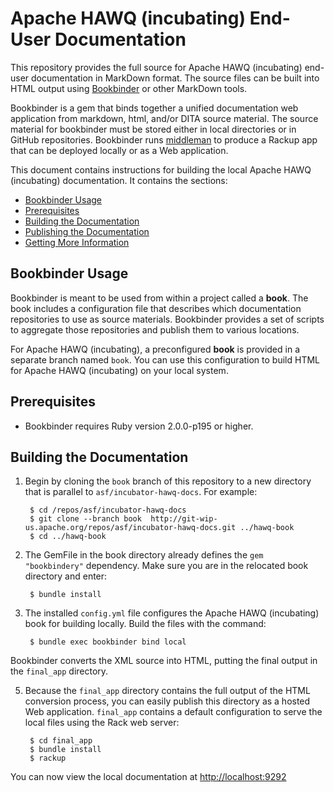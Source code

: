 # Apache HAWQ (incubating) End-User Documentation

This repository provides the full source for Apache HAWQ (incubating) end-user documentation in MarkDown format. The source files can be built into HTML output using [Bookbinder](https://github.com/cloudfoundry-incubator/bookbinder) or other MarkDown tools.

Bookbinder is a gem that binds together a unified documentation web application from markdown, html, and/or DITA source material. The source material for bookbinder must be stored either in local directories or in GitHub repositories. Bookbinder runs [middleman](http://middlemanapp.com/) to produce a Rackup app that can be deployed locally or as a Web application.

This document contains instructions for building the local Apache HAWQ (incubating) documentation. It contains the sections:

* [Bookbinder Usage](#usage)
* [Prerequisites](#prereq)
* [Building the Documentation](#building)
* [Publishing the Documentation](#publishing)
* [Getting More Information](#moreinfo)

<a name="usage"></a>
## Bookbinder Usage

Bookbinder is meant to be used from within a project called a **book**. The book includes a configuration file that describes which documentation repositories to use as source materials. Bookbinder provides a set of scripts to aggregate those repositories and publish them to various locations.

For Apache HAWQ (incubating), a preconfigured **book** is provided in a separate branch named `book`.  You can use this configuration to build HTML for Apache HAWQ (incubating) on your local system.

<a name="prereq"></a>
## Prerequisites

* Bookbinder requires Ruby version 2.0.0-p195 or higher.

<a name="building"></a>
## Building the Documentation

1. Begin by cloning the `book` branch of this repository to a new directory that is parallel to `asf/incubator-hawq-docs`. For example:

        $ cd /repos/asf/incubator-hawq-docs
        $ git clone --branch book  http://git-wip-us.apache.org/repos/asf/incubator-hawq-docs.git ../hawq-book
        $ cd ../hawq-book

2. The GemFile in the book directory already defines the `gem "bookbindery"` dependency. Make sure you are in the relocated book directory and enter:

        $ bundle install
     
3. The installed `config.yml` file configures the Apache HAWQ (incubating) book for building locally.  Build the files with the command:

        $ bundle exec bookbinder bind local
    
  Bookbinder converts the XML source into HTML, putting the final output in the `final_app` directory.
  
5. Because the `final_app` directory contains the full output of the HTML conversion process, you can easily publish this directory as a hosted Web application. `final_app` contains a default configuration to serve the local files using the Rack web server:

        $ cd final_app
        $ bundle install
        $ rackup
    
  You can now view the local documentation at [http://localhost:9292](http://localhost:9292)